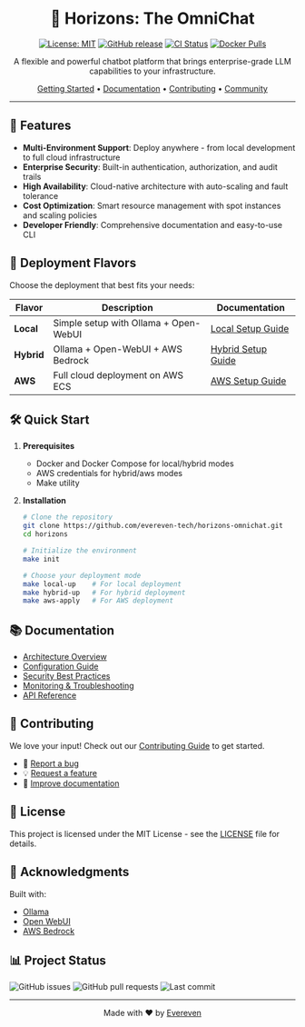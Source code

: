 <div align="center">

# 🌅 Horizons: The OmniChat

[![License: MIT](https://img.shields.io/badge/License-MIT-yellow.svg)](https://opensource.org/licenses/MIT)
[![GitHub release](https://img.shields.io/github/release/evereven/horizons.svg)](https://github.com/evereven-tech/horizons-omnichat/releases/)
[![CI Status](https://github.com/evereven-tech/horizons-omnichat/workflows/CI/badge.svg)](https://github.com/evereven-tech/horizons-omnichat/actions)
[![Docker Pulls](https://img.shields.io/docker/pulls/evereven/horizons)](https://hub.docker.com/r/evereven/horizons)

A flexible and powerful chatbot platform that brings enterprise-grade LLM capabilities to your infrastructure.

[Getting Started](#getting-started) •
[Documentation](https://evereven.github.io/horizons/) •
[Contributing](CONTRIBUTING.md) •
[Community](https://github.com/evereven-tech/horizons-omnichat/discussions)

</div>

---

## 🌟 Features

- **Multi-Environment Support**: Deploy anywhere - from local development to full cloud infrastructure
- **Enterprise Security**: Built-in authentication, authorization, and audit trails
- **High Availability**: Cloud-native architecture with auto-scaling and fault tolerance
- **Cost Optimization**: Smart resource management with spot instances and scaling policies
- **Developer Friendly**: Comprehensive documentation and easy-to-use CLI

## 🚀 Deployment Flavors

Choose the deployment that best fits your needs:

| Flavor | Description | Documentation |
|--------|-------------|---------------|
| **Local** | Simple setup with Ollama + Open-WebUI | [Local Setup Guide](docs/flavors/local.md) |
| **Hybrid** | Ollama + Open-WebUI + AWS Bedrock | [Hybrid Setup Guide](docs/flavors/hybrid.md) |
| **AWS** | Full cloud deployment on AWS ECS | [AWS Setup Guide](docs/flavors/aws.md) |

## 🛠 Quick Start

1. **Prerequisites**
   - Docker and Docker Compose for local/hybrid modes
   - AWS credentials for hybrid/aws modes
   - Make utility

2. **Installation**
   ```bash
   # Clone the repository
   git clone https://github.com/evereven-tech/horizons-omnichat.git
   cd horizons

   # Initialize the environment
   make init

   # Choose your deployment mode
   make local-up    # For local deployment
   make hybrid-up   # For hybrid deployment
   make aws-apply   # For AWS deployment
   ```

## 📚 Documentation

- [Architecture Overview](docs/architecture/overview.md)
- [Configuration Guide](docs/operations/configuration.md)
- [Security Best Practices](docs/operations/security.md)
- [Monitoring & Troubleshooting](docs/operations/monitoring.md)
- [API Reference](docs/development/api.md)

## 🤝 Contributing

We love your input! Check out our [Contributing Guide](CONTRIBUTING.md) to get started.

- 🐛 [Report a bug](https://github.com/evereven-tech/horizons-omnichat/issues/new?template=bug_report.md)
- 💡 [Request a feature](https://github.com/evereven-tech/horizons-omnichat/issues/new?template=feature_request.md)
- 📖 [Improve documentation](https://github.com/evereven-tech/horizons-omnichat/issues/new?template=documentation.md)

## 📜 License

This project is licensed under the MIT License - see the [LICENSE](LICENSE.md) file for details.

## 🙏 Acknowledgments

Built with:
- [Ollama](https://github.com/ollama/ollama)
- [Open WebUI](https://github.com/open-webui/open-webui)
- [AWS Bedrock](https://aws.amazon.com/bedrock/)

## 📊 Project Status

![GitHub issues](https://img.shields.io/github/issues/evereven/horizons)
![GitHub pull requests](https://img.shields.io/github/issues-pr/evereven/horizons)
![Last commit](https://img.shields.io/github/last-commit/evereven/horizons)

---

<div align="center">
Made with ❤️ by <a href="https://evereven.com">Evereven</a>
</div>

